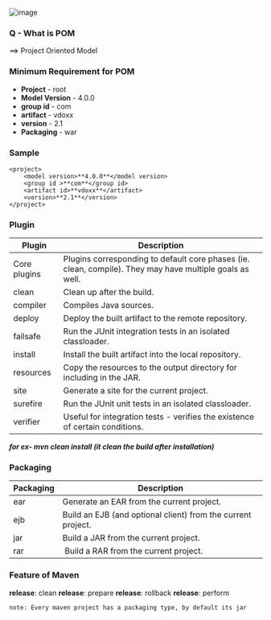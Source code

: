 ![image](https://user-images.githubusercontent.com/66588814/167067134-57c1609a-2f99-440b-b792-ea1a760b038c.png)

### Q - What is POM 
==> Project Oriented Model

### Minimum Requirement for POM 

- **Project** - root
- **Model Version** - 4.0.0
- **group id** - com
- **artifact** - vdoxx
- **version** - 2.1
- **Packaging** - war   

### Sample 

```
<project> 
    <model version>**4.0.0**</model version>
    <group id >**com**</group id>
    <artifact id>**vdoxx**</artifact>
    <version>**2.1**</version>
</project>
```


### Plugin
Plugin | Description
-- | --
Core plugins | Plugins corresponding to default core phases (ie. clean, compile). They may have multiple goals as well.
clean | Clean up after the build.
compiler | Compiles Java sources.
deploy | Deploy the built artifact to the remote repository.
failsafe | Run the JUnit integration tests in an isolated classloader.
install | Install the built artifact into the local repository.
resources | Copy the resources to the output directory for including in the JAR.
site | Generate a site for the current project.
surefire | Run the JUnit unit tests in an isolated classloader.
verifier | Useful for integration tests - verifies the existence of certain conditions.

**_for ex- mvn clean install (it clean the build after installation)_**

### Packaging
Packaging  | Description
-- | --
ear | Generate an EAR from the current project.
ejb | Build an EJB (and optional client) from the current project.
jar | Build a JAR from the current project.
rar |  Build a RAR from the current project.

### Feature of Maven

**release**: clean
**release**: prepare
**release**: rollback
**release**: perform 


`note: Every maven project has a packaging type, by default its jar `

